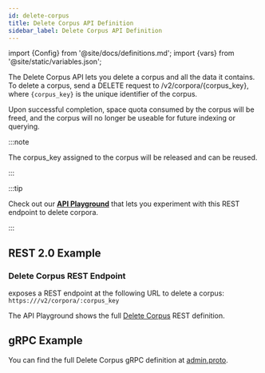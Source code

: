 ```yaml
---
id: delete-corpus
title: Delete Corpus API Definition
sidebar_label: Delete Corpus API Definition
---
```


import {Config} from '@site/docs/definitions.md';
import {vars} from '@site/static/variables.json';

The Delete Corpus API lets you delete a corpus and all the data it contains. 
To delete a corpus, send a DELETE request to /v2/corpora/{corpus_key}, where 
`{corpus_key}` is the unique identifier of the corpus.

Upon successful completion, space quota consumed by the corpus will be freed, 
and the corpus will no longer be useable for future indexing or querying. 

:::note

The corpus_key assigned to the corpus will be released and can be reused.

:::

:::tip

Check out our [**API Playground**](/docs/rest-api/delete-corpus) that lets you experiment with this REST endpoint 
to delete corpora.

:::

## REST 2.0 Example

### Delete Corpus REST Endpoint

<Config v="names.product"/> exposes a REST endpoint at the following URL
to delete a corpus:
<code>https://<Config v="domains.rest.admin"/>/v2/corpora/:corpus_key</code>

The API Playground shows the full [Delete Corpus](/docs/rest-api/delete-corpus) REST definition.

## gRPC Example

You can find the full Delete Corpus gRPC definition at [admin.proto](https://github.com/vectara/protos/blob/main/admin.proto).
